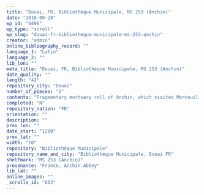 ```yaml
---
title: "Douai, FR, Bibliothèque Municipale, MS 253 (Anchin)"
date: "2016-09-28"
wp_id: "4496"
wp_type: "scroll"
wp_slug: "douai-fr-bibliotheque-municipale-ms-253-anchin"
creator: "admin"
online_bibliography_record: ""
language_1: "Latin"
language_2: ""
lib_lon: ""
meta_title: "Douai, FR, Bibliothèque Municipale, MS 253 (Anchin)"
date_quality: ""
length: "42"
repository_city: "Douai"
number_of_pieces: "2"
contents: "Fragmentary mortuary roll of Anchin, which visited Monteuil and Boulogne-sur-Mer."
completed: "N"
repository_nation: "FR"
orientation: ""
description: ""
prov_lon: ""
date_start: "1200"
prov_lat: ""
width: "10"
repository: "Bibliothèque Municipale"
repository_name_and_city: "Bibliothèque Municipale, Douai FR"
shelfmark: "MS 253 (Anchin)"
provenance: "France, Anchin Abbey"
lib_lat: ""
online_images: ""
_scrolls_id: "663"
---
```



